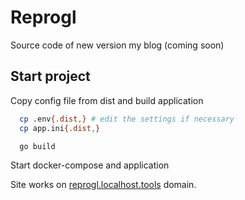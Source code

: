 # Reprogl

Source code of new version my blog (coming soon)

## Start project

Copy config file from dist and build application

```bash
  cp .env{.dist,} # edit the settings if necessary
  cp app.ini{.dist,}

  go build
```

Start docker-compose and application

Site works on [reprogl.localhost.tools](https://reprogl.localhost.tools/) domain.
